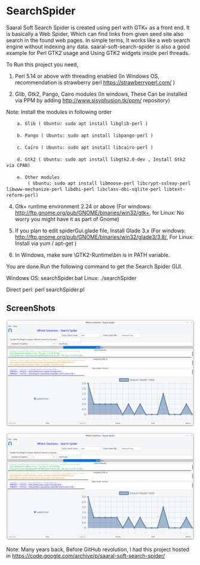 # SearchSpider
Saaral Soft Search Spider is created using perl with GTK+ as a front end.
It is basically a Web Spider, Which can find links from given seed site also search in the found web pages.
In simple terms, It works like a web search engine without indexing any data.
saaral-soft-search-spider is also a good example for Perl GTK2 usage and Using GTK2 widgets inside perl threads. 

To Run this project you need,

1. Perl 5.14 or above with threading enabled (In Windows OS, recommendation is strawberry perl https://strawberryperl.com/ )

2. Glib, Gtk2, Pango, Cairo modules (In windows, These Can be installed via PPM  by adding http://www.sisyphusion.tk/ppm/ repository)

Note: Install the modules in following order

        a. Glib ( Ubuntu: sudo apt install libglib-perl )
        
        b. Pango ( Ubuntu: sudo apt install libpango-perl )
        
        c. Cairo ( Ubuntu: sudo apt install libcairo-perl )
                
        d. Gtk2 ( Ubuntu: sudo apt install libgtk2.0-dev , Install Gtk2 via CPAN)
        
        e. Other modules  
        	( Ubuntu: sudo apt install libmoose-perl libcrypt-ssleay-perl libwww-mechanize-perl libdbi-perl libclass-dbi-sqlite-perl libtext-reform-perl)
        

4. Gtk+ runtime environment 2.24 or above (For windows: http://ftp.gnome.org/pub/GNOME/binaries/win32/gtk+, for Linux: No worry you might have it as part of Gnome)

5. If you plan to edit spiderGui.glade file, Install Glade 3.x (For windows: http://ftp.gnome.org/pub/GNOME/binaries/win32/glade3/3.8/, For Linux: Install via yum / apt-get )

6. In Windows, make sure <Drive>\GTK2-Runtime\bin is in PATH variable.

You are done.Run the following command to get the Search Spider GUI.

Windows OS: searchSpider.bat
Linux: ./searchSpider

Direct perl: perl searchSpider.pl

## ScreenShots

![Startup Screen](/doc/running.png)

![Running Screen](/doc/running.png)

Note: Many years back, Before GitHub revolution, I had this project hosted in https://code.google.com/archive/p/saaral-soft-search-spider/ 


